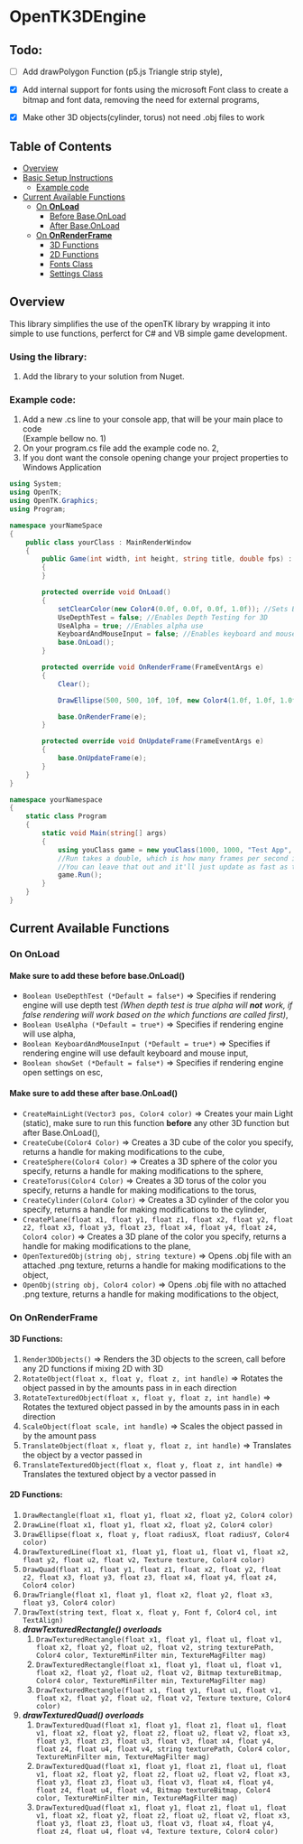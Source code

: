 # OpenTK3DEngine

## Todo:

- [ ] Add drawPolygon Function (p5.js Triangle strip style),

- [x] Add internal support for fonts using the microsoft Font class to create a bitmap and font data, removing the need for external programs,

- [x] Make other 3D objects(cylinder, torus) not need .obj files to work

## Table of Contents

- [Overview](#overview)
- [Basic Setup Instructions](#using-the-library)
  - [Example code](#example-code)
- [Current Available Functions](#current-available-functions)
  - [On **OnLoad**](#on-onload)
    - [Before Base.OnLoad](#make-sure-to-add-these-before-baseonload)
    - [After Base.OnLoad](#make-sure-to-add-these-after-baseonload)
  - [On **OnRenderFrame**](#on-onrenderframe)
    - [3D Functions](#3d-functions)
    - [2D Functions](#2d-functions)
    - [Fonts Class](#font-class)
    - [Settings Class](#settings-class)

## Overview

This library simplifies the use of the openTK library by wrapping it into simple to use functions, perferct for C# and VB simple game development. 

### Using the library:

1. Add the library to your solution from Nuget.

### Example code:

1. Add a new .cs line to your console app, that will be your main place to code <br>(Example bellow no. 1)
2. On your program.cs file add the example code no. 2,
3. If you dont want the console opening change your project properties to Windows Application

```c#
using System;
using OpenTK;
using OpenTK.Graphics;
using Program;

namespace yourNameSpace
{
    public class yourClass : MainRenderWindow
    {
        public Game(int width, int height, string title, double fps) : base(width, height, title, fps)
        {
        }

        protected override void OnLoad()
        {
            setClearColor(new Color4(0.0f, 0.0f, 0.0f, 1.0f)); //Sets Background Color
            UseDepthTest = false; //Enables Depth Testing for 3D
            UseAlpha = true; //Enables alpha use
            KeyboardAndMouseInput = false; //Enables keyboard and mouse input for 3D movement
            base.OnLoad();
        }

        protected override void OnRenderFrame(FrameEventArgs e)
        {
            Clear();

            DrawEllipse(500, 500, 10f, 10f, new Color4(1.0f, 1.0f, 1.0f, 1.0f)); //Draws a circle

            base.OnRenderFrame(e);
        }

        protected override void OnUpdateFrame(FrameEventArgs e)
        {
            base.OnUpdateFrame(e);
        }
    }
}
```

```c#
namespace yourNamespace
{
    static class Program
    {
        static void Main(string[] args)
        {
            using youClass game = new youClass(1000, 1000, "Test App", 60.0);
            //Run takes a double, which is how many frames per second it should strive to reach.
            //You can leave that out and it'll just update as fast as the hardware will allow it.
            game.Run();
        }
    }
}
```

## Current Available Functions

### On OnLoad

#### Make sure to add these **before** base.OnLoad()

- `Boolean UseDepthTest (*Default = false*)` => Specifies if rendering engine will use depth test *(When depth test is true alpha will **not** work, if false rendering will work based on the which functions are called first)*,
- `Boolean UseAlpha (*Default = true*)` => Specifies if rendering engine will use alpha,
- `Boolean KeyboardAndMouseInput (*Default = true*)` => Specifies if rendering engine will use default keyboard and mouse input,
- `Boolean showSet (*Default = false*)` => Specifies if rendering engine open settings on esc,

#### Make sure to add these **after** base.OnLoad()

- `CreateMainLight(Vector3 pos, Color4 color)` => Creates your main Light (static), make sure to run this function __before__ any other 3D function but after Base.OnLoad(),
- `CreateCube(Color4 Color)` => Creates a 3D cube of the color you specify, returns a handle for making modifications to the cube,
- `CreateSphere(Color4 Color)` => Creates a 3D sphere of the color you specify, returns a handle for making modifications to the sphere,
- `CreateTorus(Color4 Color)` => Creates a 3D torus of the color you specify, returns a handle for making modifications to the torus,
- `CreateCylinder(Color4 Color)` => Creates a 3D cylinder of the color you specify, returns a handle for making modifications to the cylinder,
- `CreatePlane(float x1, float y1, float z1, float x2, float y2, float z2, float x3, float y3, float z3, float x4, float y4, float z4, Color4 color)` => Creates a 3D plane of the color you specify, returns a handle for making modifications to the plane,
- `OpenTexturedObj(string obj, string texture)` => Opens .obj file with an attached .png texture, returns a handle for making modifications to the object,
- `OpenObj(string obj, Color4 color)` => Opens .obj file with no attached .png texture, returns a handle for making modifications to the object,

### On **OnRenderFrame**

#### 3D Functions:

1. `Render3DObjects()` => Renders the 3D objects to the screen, call before any 2D functions if mixing 2D with 3D
1. `RotateObject(float x, float y, float z, int handle)` => Rotates the object passed in by the amounts pass in in each direction
1. `RotateTexturedObject(float x, float y, float z, int handle)` => Rotates the textured object passed in by the amounts pass in in each direction
1. `ScaleObject(float scale, int handle)` => Scales the object passed in by the amount pass
1. `TranslateObject(float x, float y, float z, int handle)` => Translates the object by a vector passed in
1. `TranslateTexturedObject(float x, float y, float z, int handle)` => Translates the textured object by a vector passed in

#### 2D Functions:

1. `DrawRectangle(float x1, float y1, float x2, float y2, Color4 color)`
1. `DrawLine(float x1, float y1, float x2, float y2, Color4 color)`
1. `DrawEllipse(float x, float y, float radiusX, float radiusY, Color4 color)`
1. `DrawTexturedLine(float x1, float y1, float u1, float v1, float x2, float y2, float u2, float v2, Texture texture, Color4 color)`
1. `DrawQuad(float x1, float y1, float z1, float x2, float y2, float z2, float x3, float y3, float z3, float x4, float y4, float z4, Color4 color)`
1. `DrawTriangle(float x1, float y1, float x2, float y2, float x3, float y3, Color4 color)`
1. `DrawText(string text, float x, float y, Font f, Color4 col, int TextAlign)`
1. ***drawTexturedRectangle() overloads***
    1. `DrawTexturedRectangle(float x1, float y1, float u1, float v1, float x2, float y2, float u2, float v2, string texturePath, Color4 color, TextureMinFilter min, TextureMagFilter mag)`
    1. `DrawTexturedRectangle(float x1, float y1, float u1, float v1, float x2, float y2, float u2, float v2, Bitmap textureBitmap, Color4 color, TextureMinFilter min, TextureMagFilter mag)`
    1. `DrawTexturedRectangle(float x1, float y1, float u1, float v1, float x2, float y2, float u2, float v2, Texture texture, Color4 color)`
1. ***drawTexturedQuad() overloads***
    1. `DrawTexturedQuad(float x1, float y1, float z1, float u1, float v1, float x2, float y2, float z2, float u2, float v2, float x3, float y3, float z3, float u3, float v3, float x4, float y4, float z4, float u4, float v4, string texturePath, Color4 color, TextureMinFilter min, TextureMagFilter mag)`
    1. `DrawTexturedQuad(float x1, float y1, float z1, float u1, float v1, float x2, float y2, float z2, float u2, float v2, float x3, float y3, float z3, float u3, float v3, float x4, float y4, float z4, float u4, float v4, Bitmap textureBitmap, Color4 color, TextureMinFilter min, TextureMagFilter mag)`
    1. `DrawTexturedQuad(float x1, float y1, float z1, float u1, float v1, float x2, float y2, float z2, float u2, float v2, float x3, float y3, float z3, float u3, float v3, float x4, float y4, float z4, float u4, float v4, Texture texture, Color4 color)`